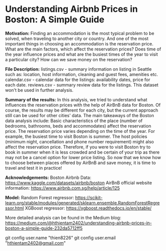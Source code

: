 # **Understanding Airbnb Prices in Boston: A Simple Guide**

**Motivation:**
Finding an accommodation is the most typical problem to be solved, when traveling to another city or country. And one of the most important things in choosing an accommodation is the reservation price. What are the main factors, which affect the reservation prices? Does time of the year influence prices and what are the busiest times of the year to visit a particular city? How can we save money on the reservation?

**File Description:**
listings.csv - summary information on listing in Seattle such as: location, host information, cleaning and guest fees, amenities etc.
calendar.csv - calendar data for the listings: availability dates, price for each date.
reviews.csv - summary review data for the listings. This dataset won't be used in further analysis.

**Summary of the results:**
In this analysis, we tried to understand what influences the reservation prices with the help of AirBnB data for Boston. Of course, the results may be different for each city, but the current approach still can be used for other cities' data. The main takeaways of the Boston data analysis include:
Basic characteristics of the place (number of bedrooms, bathrooms, beds and accommodates) affect the reservation price.
The reservation price varies depending on the time of the year. For example, the busiest time to visit Boston is summer.
The host policies (minimum night, cancellation and phone number requirement) might also affect the reservation price. 
Therefore, if you were to visit Boston try to book in summer when it is less crowded and be certain of your trip as there may not be a cancel option for lower price listing. So now that we know how to choose between places offered by AirBnB and save money, it is time to travel and test it in practice!

**Acknowledgements:**
Boston Airbnb Data: https://www.kaggle.com/datasets/airbnb/boston
AirBnB official website information: https://www.airbnb.com.sg/help/article/125

**Model:**
Random Forest regressor: https://scikit-learn.org/stable/modules/generated/sklearn.ensemble.RandomForestRegressor.html
XGBoost regressor: https://xgboost.readthedocs.io/en/stable/


More detailed analysis can be found in the Medium blog: 
https://medium.com/@hthientam2402/understanding-airbnb-prices-in-boston-a-simple-guide-232da5712ff5

git config user.name "thien8226"
git config user.email "hthientam2402@gmail.com"
